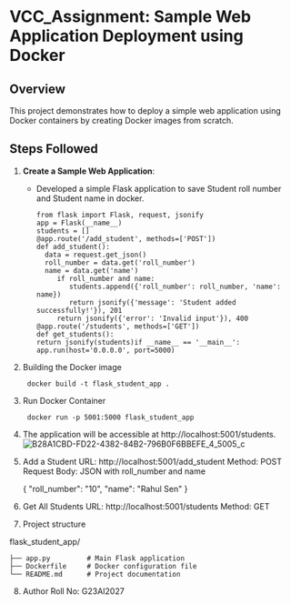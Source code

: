 # VCC_Assignment: Sample Web Application Deployment using Docker

## Overview

This project demonstrates how to deploy a simple web application using Docker containers by creating Docker images from scratch.

## Steps Followed

1. **Create a Sample Web Application**:
   - Developed a simple Flask application to save Student roll number and Student name in docker.

         from flask import Flask, request, jsonify
         app = Flask(__name__)
         students = []
         @app.route('/add_student', methods=['POST'])
         def add_student():
           data = request.get_json()
           roll_number = data.get('roll_number')
           name = data.get('name')
              if roll_number and name:
                 students.append({'roll_number': roll_number, 'name': name})
                 return jsonify({'message': 'Student added successfully!'}), 201
              return jsonify({'error': 'Invalid input'}), 400
         @app.route('/students', methods=['GET'])
         def get_students():
         return jsonify(students)if __name__ == '__main__':
         app.run(host='0.0.0.0', port=5000)


2. Building the Docker image

        docker build -t flask_student_app .

3. Run Docker Container

        docker run -p 5001:5000 flask_student_app

4. The application will be accessible at http://localhost:5001/students.
   ![B28A1CBD-FD22-4382-84B2-796B0F6BBEFE_4_5005_c](https://github.com/user-attachments/assets/e2a6b4c7-932c-4eb6-b1ad-1462bc59e8e3)

5. Add a Student
URL: http://localhost:5001/add_student
Method: POST
Request Body: JSON with roll_number and name

    {
    "roll_number": "10",
    "name": "Rahul Sen"
    }
6. Get All Students
URL: http://localhost:5001/students
Method: GET

7. Project structure


flask_student_app/

    ├── app.py         # Main Flask application
    ├── Dockerfile     # Docker configuration file
    └── README.md      # Project documentation

8. Author
    Roll No: G23AI2027
    





